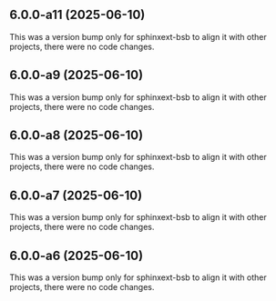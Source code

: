 ## 6.0.0-a11 (2025-06-10)

This was a version bump only for sphinxext-bsb to align it with other projects, there were no code changes.

## 6.0.0-a9 (2025-06-10)

This was a version bump only for sphinxext-bsb to align it with other projects, there were no code changes.

## 6.0.0-a8 (2025-06-10)

This was a version bump only for sphinxext-bsb to align it with other projects, there were no code changes.

## 6.0.0-a7 (2025-06-10)

This was a version bump only for sphinxext-bsb to align it with other projects, there were no code changes.

## 6.0.0-a6 (2025-06-10)

This was a version bump only for sphinxext-bsb to align it with other projects, there were no code changes.